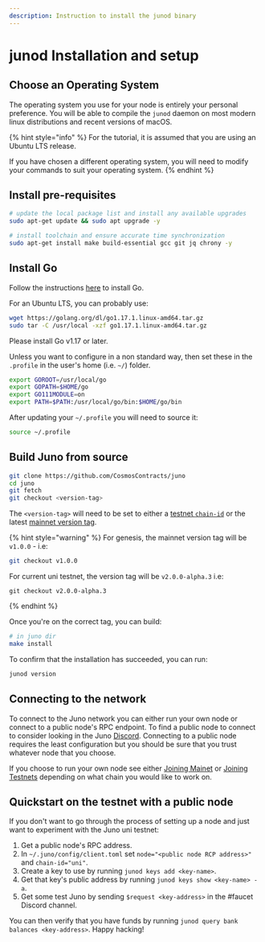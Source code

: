```yaml
---
description: Instruction to install the junod binary
---
```


# junod Installation and setup

## Choose an Operating System

The operating system you use for your node is entirely your personal preference. You will be able to compile the `junod` daemon on most modern linux distributions and recent versions of macOS.

{% hint style="info" %}
For the tutorial, it is assumed that you are using an Ubuntu LTS release.

If you have chosen a different operating system, you will need to modify your commands to suit your operating system.
{% endhint %}

## Install pre-requisites

```bash
# update the local package list and install any available upgrades
sudo apt-get update && sudo apt upgrade -y

# install toolchain and ensure accurate time synchronization
sudo apt-get install make build-essential gcc git jq chrony -y
```

## Install Go

Follow the instructions [here](https://golang.org/doc/install) to install Go.

For an Ubuntu LTS, you can probably use:

```bash
wget https://golang.org/dl/go1.17.1.linux-amd64.tar.gz
sudo tar -C /usr/local -xzf go1.17.1.linux-amd64.tar.gz
```

Please install Go v1.17 or later.

Unless you want to configure in a non standard way, then set these in the `.profile` in the user's home (i.e. `~/`) folder.

```bash
export GOROOT=/usr/local/go
export GOPATH=$HOME/go
export GO111MODULE=on
export PATH=$PATH:/usr/local/go/bin:$HOME/go/bin
```

After updating your `~/.profile` you will need to source it:

```bash
source ~/.profile
```

## Build Juno from source

```bash
git clone https://github.com/CosmosContracts/juno
cd juno
git fetch
git checkout <version-tag>
```

The `<version-tag>` will need to be set to either a [testnet `chain-id`](joining-the-testnets.md#current-testnets) or the latest [mainnet version tag](joining-mainnet.md).

{% hint style="warning" %}
For genesis, the mainnet version tag will be `v1.0.0` - i.e:

```bash
git checkout v1.0.0
```

For current uni testnet, the version tag will be `v2.0.0-alpha.3` i.e:

```
git checkout v2.0.0-alpha.3
```
{% endhint %}

Once you're on the correct tag, you can build:

```bash
# in juno dir
make install
```

To confirm that the installation has succeeded, you can run:

```bash
junod version
```

## Connecting to the network

To connect to the Juno network you can either run your own node or
connect to a public node's RPC endpoint. To find a public node to
connect to consider looking in the Juno
[Discord](https://discord.gg/QcWPfK4gJ2). Connecting to a public node
requires the least configuration but you should be sure that you trust
whatever node that you choose.

If you choose to run your own node see either [Joining
Mainet](joining-mainnet.md) or [Joining
Testnets](joining-the-testnets.md) depending on what chain you would
like to work on.

## Quickstart on the testnet with a public node

If you don't want to go through the process of setting up a node and
just want to experiment with the Juno uni testnet:

1. Get a public node's RPC address.
2. In `~/.juno/config/client.toml` set `node="<public node RCP
   address>"` and `chain-id="uni"`.
3. Create a key to use by running `junod keys add <key-name>`.
4. Get that key's public address by running `junod keys show
   <key-name> -a`.
5. Get some test Juno by sending `$request <key-address>` in the
   #faucet Discord channel.

You can then verify that you have funds by running `junod query bank
balances <key-address>`. Happy hacking!
